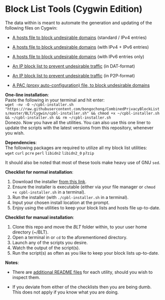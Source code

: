 # Block List Tools (Cygwin Edition)
The data within is meant to automate the generation and updating of the following files on Cygwin:  

- [A hosts file to block undesirable domains](https://github.com/bongochong/CombinedPrivacyBlockLists/blob/master/BLT/Cygwin/update-hosts.sh) (standard / IPv4 entries)  

- [A hosts file to block undesirable domains](https://github.com/bongochong/CombinedPrivacyBlockLists/blob/master/BLT/Cygwin/update-hosts-dual.sh) (with IPv4 + IPv6 entries)  

- [A hosts file to block undesirable domains](https://github.com/bongochong/CombinedPrivacyBlockLists/blob/master/BLT/Cygwin/update-hosts-six.sh) (with IPv6 entries only)  

- [An IP block list to prevent undesirable traffic](https://github.com/bongochong/CombinedPrivacyBlockLists/blob/master/BLT/Cygwin/update-btdat.sh) (in DAT-format)  

- [An IP block list to prevent undesirable traffic](https://github.com/bongochong/CombinedPrivacyBlockLists/blob/master/BLT/Cygwin/update-btp2p.sh) (in P2P-format)  

- [A PAC (proxy auto-configuration) file, to block undesirable domains](https://github.com/bongochong/CombinedPrivacyBlockLists/blob/master/BLT/Cygwin/update-pac.sh)  

**One-line installation**:  
Paste the following in your terminal and hit enter:  
`wget -nv -O ~/cpbl-installer.sh "https://raw.githubusercontent.com/bongochong/CombinedPrivacyBlockLists/master/BLT/Cygwin/cpbl-installer.sh" && chmod +x ~/cpbl-installer.sh && ~/cpbl-installer.sh && rm ~/cpbl-installer.sh`  
Donezo. Now you have all the utilities. You can also use this one liner to update the scripts with the latest versions from this repository, whenever you wish.

**Dependencies**:  
The following packages are required to utilize all my block list utilities:  
`wget` `curl` `pcre` `perl` `libidn2` `libidn2_0` `p7zip`
  
It should also be noted that most of these tools make heavy use of GNU `sed`.
  
**Checklist for normal installation**:
1. Download the installer [from this link](https://raw.githubusercontent.com/bongochong/CombinedPrivacyBlockLists/master/BLT/Cygwin/cpbl-installer.sh).
2. Ensure the installer is executable (either via your file manager or `chmod +x cpbl-installer.sh` in a terminal).
3. Run the installer (with `./cpbl-installer.sh` in a terminal).
4. Input your chosen install location at the prompt.
5. Enjoy using the utilities to keep your block lists and hosts file up-to-date.
  
**Checklist for manual installation**:
1. Clone this repo and move the *BLT* folder within, to your user home directory (~/BLT).
2. Open a terminal in or `cd` to the aforementioned directory.
3. Launch any of the scripts you desire.
4. Watch the output of the script(s).
5. Run the script(s) as often as you like to keep your block lists up-to-date.  
  
**Notes**:
- There are [additional README files](https://github.com/bongochong/CombinedPrivacyBlockLists/tree/master/BLT/Cygwin/readmes) for each utility, should you wish to inspect them.

- If you deviate from either of the checklists then you are being dumb. This does not apply if you know what you are doing.
